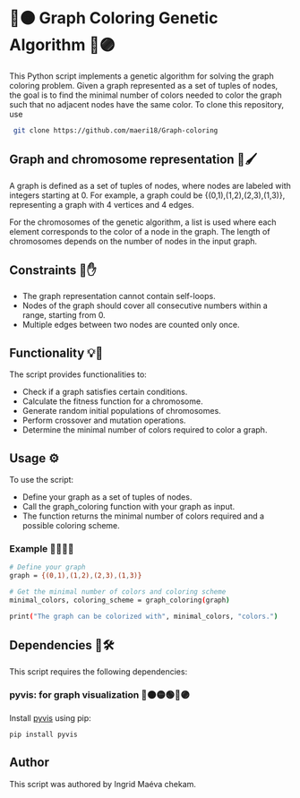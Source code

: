 
# 🔴🟠 Graph Coloring Genetic Algorithm 🔵🟣
This Python script implements a genetic algorithm for solving the graph coloring problem. Given a graph represented as a set of tuples of nodes, the goal is to find the minimal number of colors needed to color the graph such that no adjacent nodes have the same color.
To clone this repository, use 
```sh
 git clone https://github.com/maeri18/Graph-coloring
```
## Graph and chromosome representation 🎨🖌️
A graph is defined as a set of tuples of nodes, where nodes are labeled with integers starting at 0. For example, a graph could be {(0,1),(1,2),(2,3),(1,3)}, representing a graph with 4 vertices and 4 edges.

For the chromosomes of the genetic algorithm, a list is used where each element corresponds to the color of a node in the graph. The length of chromosomes depends on the number of nodes in the input graph.

## Constraints 🚧✋
* The graph representation cannot contain self-loops.
* Nodes of the graph should cover all consecutive numbers within a range, starting from 0.
* Multiple edges between two nodes are counted only once.
  
## Functionality 💡🔧
The script provides functionalities to:

* Check if a graph satisfies certain conditions.
* Calculate the fitness function for a chromosome.
* Generate random initial populations of chromosomes.
* Perform crossover and mutation operations.
* Determine the minimal number of colors required to color a graph.

## Usage ⚙️
To use the script:

* Define your graph as a set of tuples of nodes.
* Call the graph_coloring function with your graph as input.
* The function returns the minimal number of colors required and a possible coloring scheme.

### Example 💁‍♀️💁‍♂️
```sh
# Define your graph
graph = {(0,1),(1,2),(2,3),(1,3)}

# Get the minimal number of colors and coloring scheme
minimal_colors, coloring_scheme = graph_coloring(graph)

print("The graph can be colorized with", minimal_colors, "colors.")
```

## Dependencies 🔗🛠️
This script requires the following dependencies:

### pyvis: for graph visualization 🔴🟠🟡🟢🔵🟣
Install [pyvis](https://pyvis.readthedocs.io/en/latest/install.html) using pip:

```sh
pip install pyvis
```
## Author
This script was authored by Ingrid Maéva chekam.
